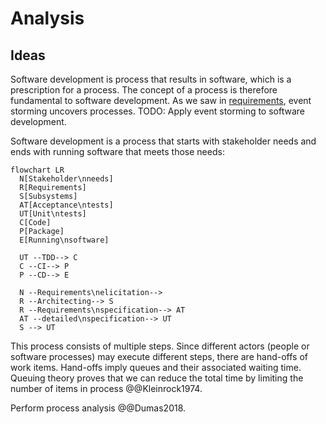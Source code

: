 # Analysis

## Ideas

Software development is process that results in software, which is a prescription for a process.
The concept of a process is therefore fundamental to software development.
As we saw in [requirements](../requirements/analysis.md#learning-the-domain), event storming uncovers processes.
TODO: Apply event storming to software development.

Software development is a process that starts with stakeholder needs and ends with running software that meets those
needs:

```mermaid
flowchart LR
  N[Stakeholder\nneeds]
  R[Requirements]
  S[Subsystems]
  AT[Acceptance\ntests]
  UT[Unit\ntests]
  C[Code]
  P[Package]
  E[Running\nsoftware]

  UT --TDD--> C
  C --CI--> P
  P --CD--> E

  N --Requirements\nelicitation-->
  R --Architecting--> S
  R --Requirements\nspecification--> AT
  AT --detailed\nspecification--> UT
  S --> UT
```

This process consists of multiple steps.
Since different actors (people or software processes) may execute different steps, there are hand-offs of work items.
Hand-offs imply queues and their associated waiting time.
Queuing theory proves that we can reduce the total time by limiting the number of items in process @@Kleinrock1974.

Perform process analysis @@Dumas2018.
